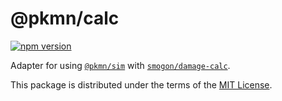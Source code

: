 # @pkmn/calc
[![npm version](https://img.shields.io/npm/v/@pkmn/calc.svg)](https://www.npmjs.com/package/@pkmn/calc)&nbsp;

Adapter for using [`@pkmn/sim`][0] with [`smogon/damage-calc`][1].

This package is distributed under the terms of the [MIT License][2].

  [0]: https://github.com/pkmn/ps/blob/master/sim
  [1]: https://github.com/pkmn/smogon/damage-calc
  [2]: https://github.com/pkmn/ps/blob/master/calc/LICENSE

